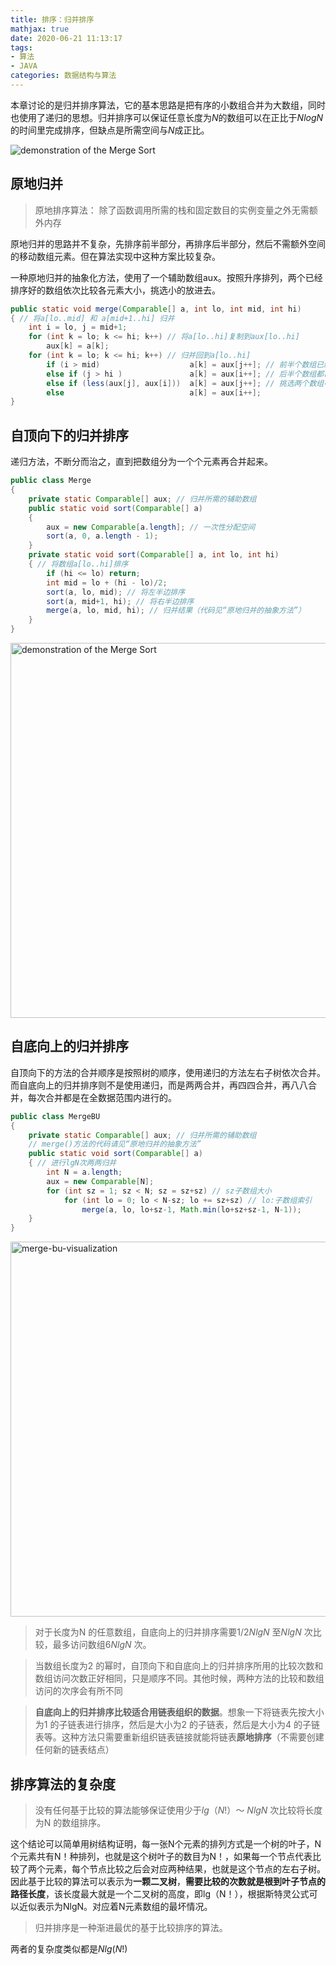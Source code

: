 ```yaml
---
title: 排序：归并排序
mathjax: true
date: 2020-06-21 11:13:17
tags:
- 算法
- JAVA
categories: 数据结构与算法
---
```


本章讨论的是归并排序算法，它的基本思路是把有序的小数组合并为大数组，同时也使用了递归的思想。归并排序可以保证任意长度为$N$的数组可以在正比于$NlogN$的时间里完成排序，但缺点是所需空间与$N$成正比。

<!-- more -->

<img src='guibing.JPG' size = '600' title='demonstration of the Merge Sort'>

## 原地归并

>原地排序算法： 除了函数调用所需的栈和固定数目的实例变量之外无需额外内存

原地归并的思路并不复杂，先排序前半部分，再排序后半部分，然后不需额外空间的移动数组元素。但在算法实现中这种方案比较复杂。

一种原地归并的抽象化方法，使用了一个辅助数组aux。按照升序排列，两个已经排序好的数组依次比较各元素大小，挑选小的放进去。

```java
public static void merge(Comparable[] a, int lo, int mid, int hi)
{ // 将a[lo..mid] 和 a[mid+1..hi] 归并
    int i = lo, j = mid+1;
    for (int k = lo; k <= hi; k++) // 将a[lo..hi]复制到aux[lo..hi]
        aux[k] = a[k];
    for (int k = lo; k <= hi; k++) // 归并回到a[lo..hi]
        if (i > mid)                    a[k] = aux[j++]; // 前半个数组已经都排完了
        else if (j > hi )               a[k] = aux[i++]; // 后半个数组都已经排完了
        else if (less(aux[j], aux[i]))  a[k] = aux[j++]; // 挑选两个数组中最小值的较小值
        else                            a[k] = aux[i++];
}

```
## 自顶向下的归并排序

递归方法，不断分而治之，直到把数组分为一个个元素再合并起来。

```java
public class Merge
{
    private static Comparable[] aux; // 归并所需的辅助数组
    public static void sort(Comparable[] a)
    {
        aux = new Comparable[a.length]; // 一次性分配空间
        sort(a, 0, a.length - 1);
    }
    private static void sort(Comparable[] a, int lo, int hi)
    { // 将数组a[lo..hi]排序
        if (hi <= lo) return;
        int mid = lo + (hi - lo)/2;
        sort(a, lo, mid); // 将左半边排序
        sort(a, mid+1, hi); // 将右半边排序
        merge(a, lo, mid, hi); // 归并结果（代码见“原地归并的抽象方法”）
    }
}

```

<img src='merge.JPG' width = '600' title='demonstration of the Merge Sort'>

## 自底向上的归并排序


自顶向下的方法的合并顺序是按照树的顺序，使用递归的方法左右子树依次合并。而自底向上的归并排序则不是使用递归，而是两两合并，再四四合并，再八八合并，每次合并都是在全数据范围内进行的。

```java
public class MergeBU
{
    private static Comparable[] aux; // 归并所需的辅助数组
    // merge()方法的代码请见“原地归并的抽象方法”
    public static void sort(Comparable[] a)
    { // 进行lgN次两两归并
        int N = a.length;
        aux = new Comparable[N];
        for (int sz = 1; sz < N; sz = sz+sz) // sz子数组大小
            for (int lo = 0; lo < N-sz; lo += sz+sz) // lo:子数组索引
                merge(a, lo, lo+sz-1, Math.min(lo+sz+sz-1, N-1));
    }
}

```

<img src='merge-bu.png' width='600' title='merge-bu-visualization'>

>对于长度为N 的任意数组，自底向上的归并排序需要$1/2NlgN$ 至$NlgN$ 次比较，最多访问数组$6NlgN$ 次。

>当数组长度为2 的幂时，自顶向下和自底向上的归并排序所用的比较次数和数组访问次数正好相同，只是顺序不同。其他时候，两种方法的比较和数组访问的次序会有所不同

>**自底向上的归并排序比较适合用链表组织的数据**。想象一下将链表先按大小为1 的子链表进行排序，然后是大小为2 的子链表，然后是大小为4 的子链表等。这种方法只需要重新组织链表链接就能将链表**原地排序**（不需要创建任何新的链表结点）


## 排序算法的复杂度

>没有任何基于比较的算法能够保证使用少于$lg（N!）$～ $NlgN$ 次比较将长度为N 的数组排序。

这个结论可以简单用树结构证明，每一张N个元素的排列方式是一个树的叶子，N个元素共有N！种排列，也就是这个树叶子的数目为N！，如果每一个节点代表比较了两个元素，每个节点比较之后会对应两种结果，也就是这个节点的左右子树。因此基于比较的算法可以表示为**一颗二叉树**，**需要比较的次数就是根到叶子节点的路径长度**，该长度最大就是一个二叉树的高度，即lg（N！），根据斯特灵公式可以近似表示为NlgN。对应着N元素数组的最坏情况。


>归并排序是一种渐进最优的基于比较排序的算法。

两者的复杂度类似都是$Nlg(N!)$

